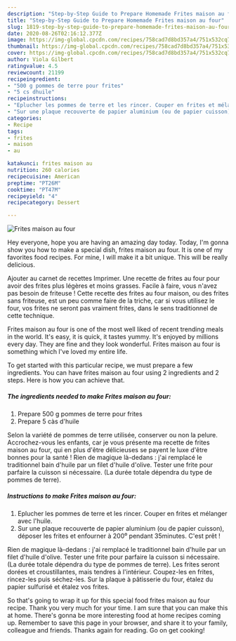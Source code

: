 ```yaml
---
description: "Step-by-Step Guide to Prepare Homemade Frites maison au four"
title: "Step-by-Step Guide to Prepare Homemade Frites maison au four"
slug: 1819-step-by-step-guide-to-prepare-homemade-frites-maison-au-four
date: 2020-08-26T02:16:12.377Z
image: https://img-global.cpcdn.com/recipes/758cad7d8bd357a4/751x532cq70/frites-maison-au-four-photo-principale-de-la-recette.jpg
thumbnail: https://img-global.cpcdn.com/recipes/758cad7d8bd357a4/751x532cq70/frites-maison-au-four-photo-principale-de-la-recette.jpg
cover: https://img-global.cpcdn.com/recipes/758cad7d8bd357a4/751x532cq70/frites-maison-au-four-photo-principale-de-la-recette.jpg
author: Viola Gilbert
ratingvalue: 4.5
reviewcount: 21199
recipeingredient:
- "500 g pommes de terre pour frites"
- "5 cs dhuile"
recipeinstructions:
- "Eplucher les pommes de terre et les rincer. Couper en frites et mélanger avec l&#39;huile."
- "Sur une plaque recouverte de papier aluminium (ou de papier cuisson), déposer les frites et enfourner à 200⁰ pendant 35minutes. C&#39;est prêt !"
categories:
- Recipe
tags:
- frites
- maison
- au

katakunci: frites maison au 
nutrition: 260 calories
recipecuisine: American
preptime: "PT26M"
cooktime: "PT47M"
recipeyield: "4"
recipecategory: Dessert

---
```



![Frites maison au four](https://img-global.cpcdn.com/recipes/758cad7d8bd357a4/751x532cq70/frites-maison-au-four-photo-principale-de-la-recette.jpg)

Hey everyone, hope you are having an amazing day today. Today, I'm gonna show you how to make a special dish, frites maison au four. It is one of my favorites food recipes. For mine, I will make it a bit unique. This will be really delicious.

Ajouter au carnet de recettes Imprimer. Une recette de frites au four pour avoir des frites plus légères et moins grasses. Facile à faire, vous n&#39;avez pas besoin de friteuse ! Cette recette des frites au four maison, ou des frites sans friteuse, est un peu comme faire de la triche, car si vous utilisez le four, vos frites ne seront pas vraiment frites, dans le sens traditionnel de cette technique.

Frites maison au four is one of the most well liked of recent trending meals in the world. It's easy, it is quick, it tastes yummy. It's enjoyed by millions every day. They are fine and they look wonderful. Frites maison au four is something which I've loved my entire life.


To get started with this particular recipe, we must prepare a few ingredients. You can have frites maison au four using 2 ingredients and 2 steps. Here is how you can achieve that.

<!--inarticleads1-->

##### The ingredients needed to make Frites maison au four:

1. Prepare 500 g pommes de terre pour frites
1. Prepare 5 càs d&#39;huile


Selon la variété de pommes de terre utilisée, conserver ou non la pelure. Accrochez-vous les enfants, car je vous présente ma recette de frites maison au four, qui en plus d&#39;être délicieuses se payent le luxe d&#39;être bonnes pour la santé ! Rien de magique là-dedans : j&#39;ai remplacé le traditionnel bain d&#39;huile par un filet d&#39;huile d&#39;olive. Tester une frite pour parfaire la cuisson si nécessaire. (La durée totale dépendra du type de pommes de terre). 

<!--inarticleads2-->

##### Instructions to make Frites maison au four:

1. Eplucher les pommes de terre et les rincer. Couper en frites et mélanger avec l&#39;huile.
1. Sur une plaque recouverte de papier aluminium (ou de papier cuisson), déposer les frites et enfourner à 200⁰ pendant 35minutes. C&#39;est prêt !


Rien de magique là-dedans : j&#39;ai remplacé le traditionnel bain d&#39;huile par un filet d&#39;huile d&#39;olive. Tester une frite pour parfaire la cuisson si nécessaire. (La durée totale dépendra du type de pommes de terre). Les frites seront dorées et croustillantes, mais tendres à l&#39;intérieur. Coupez-les en frites, rincez-les puis séchez-les. Sur la plaque à pâtisserie du four, étalez du papier sulfurisé et étalez vos frites. 

So that's going to wrap it up for this special food frites maison au four recipe. Thank you very much for your time. I am sure that you can make this at home. There's gonna be more interesting food at home recipes coming up. Remember to save this page in your browser, and share it to your family, colleague and friends. Thanks again for reading. Go on get cooking!
